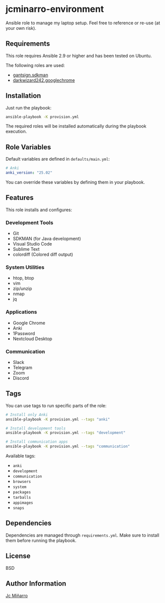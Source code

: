 # jcminarro-environment

Ansible role to manage my laptop setup. Feel free to reference or re-use (at your own risk).

## Requirements

This role requires Ansible 2.9 or higher and has been tested on Ubuntu.

The following roles are used:
- [gantsign.sdkman](https://galaxy.ansible.com/ui/standalone/roles/gantsign/sdkman/documentation/)
- [darkwizard242.googlechrome](https://galaxy.ansible.com/ui/standalone/roles/darkwizard242/googlechrome/)

## Installation

Just run the playbook:
```bash
ansible-playbook -K provision.yml
```

The required roles will be installed automatically during the playbook execution.

## Role Variables

Default variables are defined in `defaults/main.yml`:

```yaml
# Anki
anki_version: "25.02"
```

You can override these variables by defining them in your playbook.

## Features

This role installs and configures:

### Development Tools
- Git
- SDKMAN (for Java development)
- Visual Studio Code
- Sublime Text
- colordiff (Colored diff output)

### System Utilities
- htop, btop
- vim
- zip/unzip
- nmap
- jq

### Applications
- Google Chrome
- Anki
- 1Password
- Nextcloud Desktop

### Communication
- Slack
- Telegram
- Zoom
- Discord

## Tags

You can use tags to run specific parts of the role:

```bash
# Install only Anki
ansible-playbook -K provision.yml --tags "anki"

# Install development tools
ansible-playbook -K provision.yml --tags "development"

# Install communication apps
ansible-playbook -K provision.yml --tags "communication"
```

Available tags:
- `anki`
- `development`
- `communication`
- `browsers`
- `system`
- `packages`
- `tarballs`
- `appimages`
- `snaps`

## Dependencies

Dependencies are managed through `requirements.yml`. Make sure to install them before running the playbook.

## License

BSD

## Author Information

[Jc Miñarro](https://github.com/JcMinarro)

